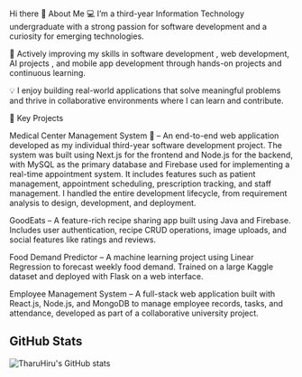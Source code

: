 Hi there 👋
About Me
💻 I’m a third-year Information Technology undergraduate with a strong passion for software development and a curiosity for emerging technologies.

🌱 Actively improving my skills in software development , web development, AI projects , and mobile app development through hands-on projects and continuous learning.

💡 I enjoy building real-world applications that solve meaningful problems and thrive in collaborative environments where I can learn and contribute.

🚀 Key Projects

Medical Center Management System 🏥 – An end-to-end web application developed as my individual third-year software development project. The system was built using Next.js for the frontend and Node.js for the backend, with MySQL as the primary database and Firebase used for implementing a real-time appointment system. It includes features such as patient management, appointment scheduling, prescription tracking, and staff management. I handled the entire development lifecycle, from requirement analysis to design, development, and deployment.

GoodEats – A feature-rich recipe sharing app built using Java and Firebase. Includes user authentication, recipe CRUD operations, image uploads, and social features like ratings and reviews.

Food Demand Predictor – A machine learning project using Linear Regression to forecast weekly food demand. Trained on a large Kaggle dataset and deployed with Flask on a web interface.

Employee Management System – A full-stack web application built with React.js, Node.js, and MongoDB to manage employee records, tasks, and attendance, developed as part of a collaborative university project.
  
## GitHub Stats
![TharuHiru's GitHub stats](https://github-readme-stats.vercel.app/api?username=TharuHiru&show_icons=true&theme=radical)
